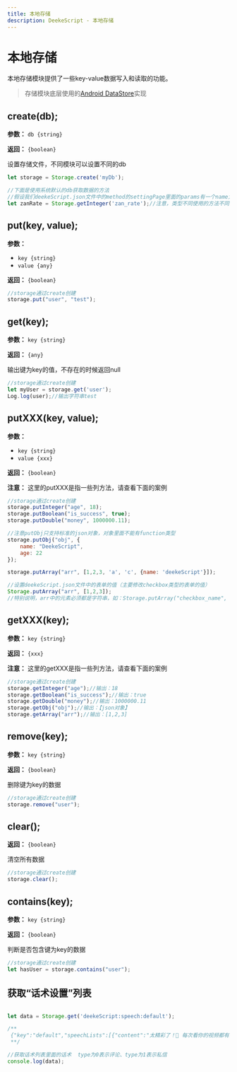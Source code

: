 ```yaml
---
title: 本地存储
description: DeekeScript - 本地存储
---
```


# 本地存储

本地存储模块提供了一些key-value数据写入和读取的功能。

> 存储模块底层使用的<a target="_blank" href="https://developer.android.com/topic/libraries/architecture/datastore?hl=zh-cn">Android DataStore</a>实现

## create(db);

**参数：** `db {string}`

**返回：** `{boolean}`

设置存储文件，不同模块可以设置不同的db

```javascript
let storage = Storage.create('myDb');

//下面是使用系统默认的db获取数据的方法
//假设我们deekeScript.json文件中的method的settingPage里面的params有一个name为zan_rate的表单，则可以通过下面的方法获取设置的值
let zanRate = Storage.getInteger('zan_rate');//注意，类型不同使用的方法不同，否则读取的数据会存在问题【注意这里的Storage第一个字母是大写】
```

## put(key, value);

**参数：**
- `key {string}`
- `value {any}`

**返回：** `{boolean}`

```javascript
//storage通过create创建
storage.put("user", "test");
```

## get(key);

**参数：** `key {string}`

**返回：** `{any}`

输出键为key的值，不存在的时候返回null

```javascript
//storage通过create创建
let myUser = storage.get('user');
Log.log(user);//输出字符串test
```

## putXXX(key, value);

**参数：**
- `key {string}`
- `value {xxx}`

**返回：** `{boolean}`

**注意：** 这里的putXXX是指一些列方法，请查看下面的案例

```javascript
//storage通过create创建
storage.putInteger("age", 18);
storage.putBoolean("is_success", true);
storage.putDouble("money", 1000000.11);

//注意putObj只支持标准的json对象，对象里面不能有function类型
storage.putObj("obj", {
    name: "DeekeScript",
    age: 22
});

storage.putArray("arr", [1,2,3, 'a', 'c', {name: 'deekeScript'}]);

//设置deekeScript.json文件中的表单的值（主要修改checkbox类型的表单的值）
Storage.putArray("arr", [1,2,3]);
//特别说明，arr中的元素必须都是字符串，如：Storage.putArray("checkbox_name", ["1","2","3"]);
```

## getXXX(key);

**参数：** `key {string}`

**返回：** `{xxx}`

**注意：** 这里的getXXX是指一些列方法，请查看下面的案例

```javascript
//storage通过create创建
storage.getInteger("age");//输出：18
storage.getBoolean("is_success");//输出：true
storage.getDouble("money");//输出：1000000.11
storage.getObj("obj");//输出：【json对象】
storage.getArray("arr");//输出：[1,2,3]
```

## remove(key);

**参数：** `key {string}`

**返回：** `{boolean}`

删除键为key的数据

```javascript
//storage通过create创建
storage.remove("user");
```

## clear();

**返回：** `{boolean}`

清空所有数据

```javascript
//storage通过create创建
storage.clear();
```

## contains(key);

**参数：** `key {string}`

**返回：** `{boolean}`

判断是否包含键为key的数据

```javascript
//storage通过create创建
let hasUser = storage.contains("user");
```

## 获取“话术设置”列表

```javascript

let data = Storage.get('deekeScript:speech:default');

/**
 {"key":"default","speechLists":[{"content":"太精彩了！👏 每次看你的视频都有新发现！🌟","id":1,"type":0},{"content":"喜欢你的风格！😍 继续加油，期待下一个作品！💪","id":2,"type":0},{"content":"这段真有趣！😂 感谢分享，笑得我肚子疼！🤣","id":3,"type":0},{"content":"视频做得真棒！🎥 你的创意真是无敌！💖","id":4,"type":0},{"content":"超喜欢这内容！✨ 你总是能给我带来灵感！🌈","id":5,"type":0},{"content":"很有意思的视频！😄 期待看到更多这样的作品！🌼","id":6,"type":0},{"content":"嗨！👋 看到你的视频真有趣，想和你聊聊！😊","id":7,"type":1},{"content":"嘿，朋友！🎉 你的视频让我笑了，想和你分享我的感受！🌟","id":8,"type":1},{"content":"你好呀！💖 你的创意真棒，能不能告诉我一些灵感来源？✨","id":9,"type":1},{"content":"嗨，太喜欢你的内容了！😍 想和你讨论一下，怎么拍得这么好！📸","id":10,"type":1},{"content":"嘿，你的风格好特别！🌈 我也喜欢做短视频，想向你请教！🙏","id":11,"type":1},{"content":"你好！🌼 看了你的视频，觉得很有意思，想一起交流一下！😊","id":12,"type":1}]}
 **/

//获取话术列表里面的话术  type为0表示评论、type为1表示私信
console.log(data);
```
